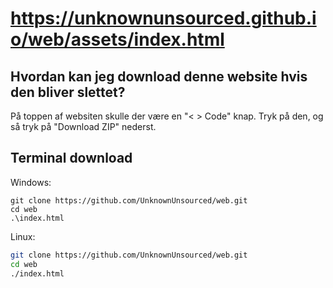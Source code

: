 # https://unknownunsourced.github.io/web/assets/index.html
## Hvordan kan jeg download denne website hvis den bliver slettet?
På toppen af websiten skulle der være en "< > Code" knap. Tryk på den, og så tryk på "Download ZIP" nederst.

## Terminal download

Windows:
```pwsh
git clone https://github.com/UnknownUnsourced/web.git
cd web
.\index.html
```

Linux:
```sh
git clone https://github.com/UnknownUnsourced/web.git
cd web
./index.html
```
